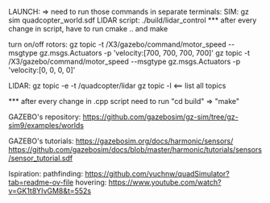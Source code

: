 LAUNCH: 
=> need to run those commands in separate terminals:
SIM: gz sim quadcopter_world.sdf
LIDAR script: ./build/lidar_control
*** after every change in script, have to run cmake .. and make

turn on/off rotors:
gz topic -t /X3/gazebo/command/motor_speed --msgtype gz.msgs.Actuators -p 'velocity:[700, 700, 700, 700]'
gz topic -t /X3/gazebo/command/motor_speed --msgtype gz.msgs.Actuators -p 'velocity:[0, 0, 0, 0]'

LIDAR:
 gz topic -e -t /quadcopter/lidar
 gz topic -l <== list all topics

*** after every change in .cpp script need to run "cd build" => "make"

GAZEBO's repository:
https://github.com/gazebosim/gz-sim/tree/gz-sim9/examples/worlds

GAZEBO's tutorials:
https://gazebosim.org/docs/harmonic/sensors/
https://github.com/gazebosim/docs/blob/master/harmonic/tutorials/sensors/sensor_tutorial.sdf



Ispiration:
pathfinding: https://github.com/yuchnw/quadSimulator?tab=readme-ov-file
hovering: https://www.youtube.com/watch?v=GK1t8YIvGM8&t=552s
